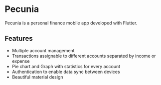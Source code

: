 # Pecunia

Pecunia is a personal finance mobile app developed with Flutter.

## Features
- Multiple account management
- Transactions assignable to different accounts separated by income or expense
- Pie chart and Graph with statistics for every account
- Authentication to enable data sync between devices
- Beautiful material design


<!--
## Getting Started

This project is a starting point for a Flutter application that follows the
[simple app state management
tutorial](https://flutter.dev/docs/development/data-and-backend/state-mgmt/simple).

For help getting started with Flutter development, view the
[online documentation](https://flutter.dev/docs), which offers tutorials,
samples, guidance on mobile development, and a full API reference.

## Assets

The `assets` directory houses images, fonts, and any other files you want to
include with your application.

The `assets/images` directory contains [resolution-aware
images](https://flutter.dev/docs/development/ui/assets-and-images#resolution-aware).

## Localization

This project generates localized messages based on arb files found in
the `lib/src/localization` directory.

To support additional languages, please visit the tutorial on
[Internationalizing Flutter
apps](https://flutter.dev/docs/development/accessibility-and-localization/internationalization)

## Figma
https://www.figma.com/team_invite/redeem/3o4DmSpuhrK3IaJhi900WW
-->
